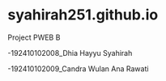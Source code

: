 # syahirah251.github.io
Project PWEB B 

-192410102008_Dhia Hayyu Syahirah

-192410102009_Candra Wulan Ana Rawati

